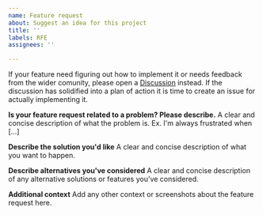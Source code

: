 ```yaml
---
name: Feature request
about: Suggest an idea for this project
title: ''
labels: RFE
assignees: ''

---
```


If your feature need figuring out how to implement it or needs feedback from the wider comunity, please open a [Discussion](https://github.com/rpm-software-management/rpm/discussions) instead. If the discussion has solidified into a plan of action it is time to create an issue for actually implementing it.

**Is your feature request related to a problem? Please describe.**
A clear and concise description of what the problem is. Ex. I'm always frustrated when [...]

**Describe the solution you'd like**
A clear and concise description of what you want to happen.

**Describe alternatives you've considered**
A clear and concise description of any alternative solutions or features you've considered.

**Additional context**
Add any other context or screenshots about the feature request here.
